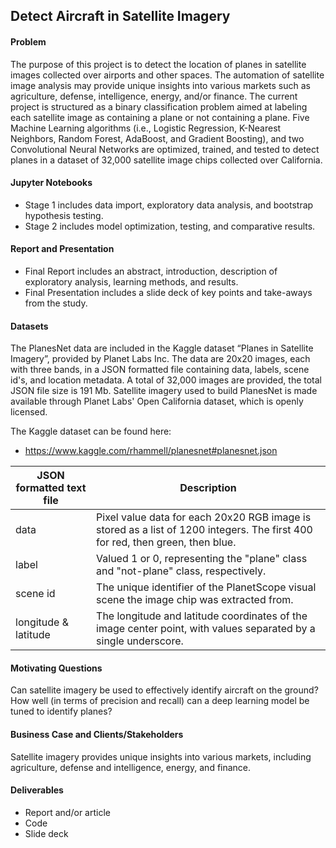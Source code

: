 ## Detect Aircraft in Satellite Imagery

#### Problem
The purpose of this project is to detect the location of planes in satellite images collected over airports and other spaces. The automation of satellite image analysis may provide unique insights into various markets such as agriculture, defense, intelligence, energy, and/or finance. The current project is structured as a binary classification problem aimed at labeling each satellite image as containing a plane or not containing a plane. Five Machine Learning algorithms (i.e., Logistic Regression, K-Nearest Neighbors, Random Forest, AdaBoost, and Gradient Boosting), and two Convolutional Neural Networks are optimized, trained, and tested to detect planes in a dataset of 32,000 satellite image chips collected over California.

#### Jupyter Notebooks
* Stage 1 includes data import, exploratory data analysis, and bootstrap hypothesis testing.
* Stage 2 includes model optimization, testing, and comparative results.

#### Report and Presentation
* Final Report includes an abstract, introduction, description of exploratory analysis, learning methods, and results.
* Final Presentation includes a slide deck of key points and take-aways from the study.

#### Datasets
The PlanesNet data are included in the Kaggle dataset “Planes in Satellite Imagery”, provided by Planet Labs Inc. The data are 20x20 images, each with three bands, in a JSON formatted file containing data, labels, scene id's, and location metadata. A total of 32,000 images are provided, the total JSON file size is 191 Mb. Satellite imagery used to build PlanesNet is made available through Planet Labs' Open California dataset, which is openly licensed.

The Kaggle dataset can be found here:
* https://www.kaggle.com/rhammell/planesnet#planesnet.json


| JSON formatted text file | Description                                                                                                                   |
|--------------------------|-------------------------------------------------------------------------------------------------------------------------------|
| data                     | Pixel value data for each 20x20 RGB image is stored as a list of 1200 integers. The first 400 for red, then green, then blue. |
| label                    | Valued 1 or 0, representing the "plane" class and "not-plane" class, respectively.                                            |
| scene id                 | The unique identifier of the PlanetScope visual scene the image chip was extracted from.                                      |
| longitude & latitude     | The longitude and latitude coordinates of the image center point, with values separated by a single underscore.               |

#### Motivating Questions
Can satellite imagery be used to effectively identify aircraft on the ground? How well (in terms of precision and recall) can a deep learning model be tuned to identify planes?

#### Business Case and Clients/Stakeholders
Satellite imagery provides unique insights into various markets, including agriculture, defense and intelligence, energy, and finance. 

#### Deliverables	
* Report and/or article
* Code
* Slide deck

